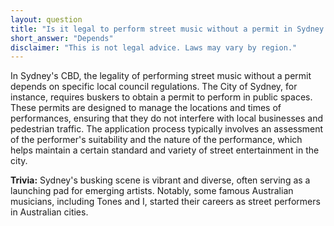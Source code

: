```yaml
---
layout: question
title: "Is it legal to perform street music without a permit in Sydney's CBD?"
short_answer: "Depends"
disclaimer: "This is not legal advice. Laws may vary by region."
---
```


In Sydney's CBD, the legality of performing street music without a permit depends on specific local council regulations. The City of Sydney, for instance, requires buskers to obtain a permit to perform in public spaces. These permits are designed to manage the locations and times of performances, ensuring that they do not interfere with local businesses and pedestrian traffic. The application process typically involves an assessment of the performer's suitability and the nature of the performance, which helps maintain a certain standard and variety of street entertainment in the city.

**Trivia:** Sydney's busking scene is vibrant and diverse, often serving as a launching pad for emerging artists. Notably, some famous Australian musicians, including Tones and I, started their careers as street performers in Australian cities.
